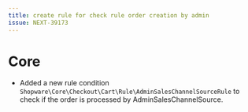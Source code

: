 ```yaml
---
title: create rule for check rule order creation by admin
issue: NEXT-39173
---
```

# Core
* Added a new rule condition `Shopware\Core\Checkout\Cart\Rule\AdminSalesChannelSourceRule` to check if the order is processed by AdminSalesChannelSource. 
